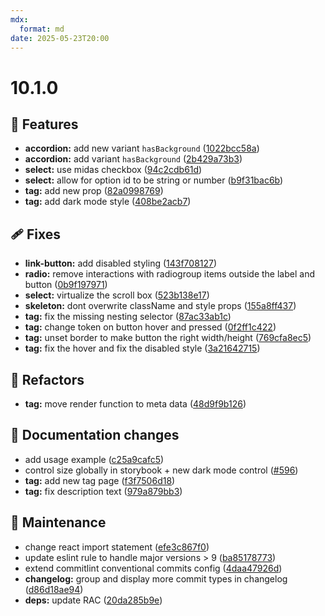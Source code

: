 ```yaml
---
mdx:
  format: md
date: 2025-05-23T20:00
---
```


# 10.1.0

<!-- truncate -->

## 🚀 Features

- **accordion:** add new variant `hasBackground` ([1022bcc58a](https://github.com/migrationsverket/midas/commit/1022bcc58a))
- **accordion:** add variant `hasBackground` ([2b429a73b3](https://github.com/migrationsverket/midas/commit/2b429a73b3))
- **select:** use midas checkbox ([94c2cdb61d](https://github.com/migrationsverket/midas/commit/94c2cdb61d))
- **select:** allow for option id to be string or number ([b9f31bac6b](https://github.com/migrationsverket/midas/commit/b9f31bac6b))
- **tag:** add new prop ([82a0998769](https://github.com/migrationsverket/midas/commit/82a0998769))
- **tag:** add dark mode style ([408be2acb7](https://github.com/migrationsverket/midas/commit/408be2acb7))

## 🩹 Fixes

- **link-button:** add disabled styling ([143f708127](https://github.com/migrationsverket/midas/commit/143f708127))
- **radio:** remove interactions with radiogroup items outside the label and button ([0b9f197971](https://github.com/migrationsverket/midas/commit/0b9f197971))
- **select:** virtualize the scroll box ([523b138e17](https://github.com/migrationsverket/midas/commit/523b138e17))
- **skeleton:** dont overwrite className and style props ([155a8ff437](https://github.com/migrationsverket/midas/commit/155a8ff437))
- **tag:** fix the missing nesting selector ([87ac33ab1c](https://github.com/migrationsverket/midas/commit/87ac33ab1c))
- **tag:** change token on button hover and pressed ([0f2ff1c422](https://github.com/migrationsverket/midas/commit/0f2ff1c422))
- **tag:** unset border to make button the right width/height ([769cfa8ec5](https://github.com/migrationsverket/midas/commit/769cfa8ec5))
- **tag:** fix the hover and fix the disabled style ([3a21642715](https://github.com/migrationsverket/midas/commit/3a21642715))

## 💅 Refactors

- **tag:** move render function to meta data ([48d9f9b126](https://github.com/migrationsverket/midas/commit/48d9f9b126))

## 📖 Documentation changes

- add usage example ([c25a9cafc5](https://github.com/migrationsverket/midas/commit/c25a9cafc5))
- control size globally in storybook + new dark mode control ([#596](https://github.com/migrationsverket/midas/pull/596))
- **tag:** add new tag page ([f3f7506d18](https://github.com/migrationsverket/midas/commit/f3f7506d18))
- **tag:** fix description text ([979a879bb3](https://github.com/migrationsverket/midas/commit/979a879bb3))

## 🔧 Maintenance

- change react import statement ([efe3c867f0](https://github.com/migrationsverket/midas/commit/efe3c867f0))
- update eslint rule to handle major versions > 9 ([ba85178773](https://github.com/migrationsverket/midas/commit/ba85178773))
- extend commitlint conventional commits config ([4daa47926d](https://github.com/migrationsverket/midas/commit/4daa47926d))
- **changelog:** group and display more commit types in changelog ([d86d18ae94](https://github.com/migrationsverket/midas/commit/d86d18ae94))
- **deps:** update RAC ([20da285b9e](https://github.com/migrationsverket/midas/commit/20da285b9e))
